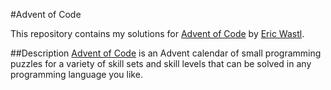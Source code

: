 #Advent of Code

This repository contains my solutions for [Advent of Code](https://adventofcode.com/) by [Eric Wastl](http://was.tl/).

##Description
[Advent of Code](https://adventofcode.com/) is an Advent calendar of small programming puzzles for a variety of skill sets and skill levels that can be solved in any programming language you like.
